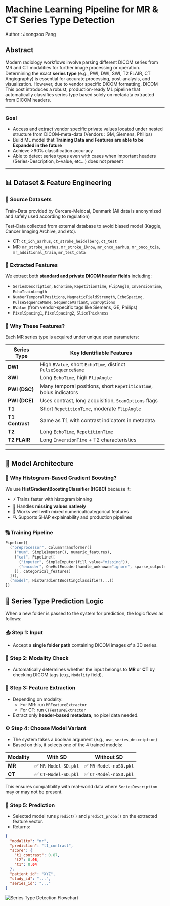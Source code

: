 # Machine Learning Pipeline for MR & CT Series Type Detection
Author : Jeongsoo Pang

## Abstract

Modern radiology workflows involve parsing different DICOM series from MR and CT modalities for further image processing or operation. Determining the exact **series type** (e.g., PWI, DWI, SWI, T2 FLAIR, CT Angiography) is essential for accurate processing, post-analysis, and visualization. However, due to vendor specific DICOM formatting, DICOM This post introduces a robust, production-ready ML pipeline that automatically classifies series type based solely on metadata extracted from DICOM headers.
                                                    
---
### Goal
- Access and extract vendor specific private values located under nested structure from DICOM-meta-data (Vendors : GM, Siemens, Philips)
- Build ML model that **Training Data and Features are able to be Expanded in the future** 
- Achieve >90% classification accuracy
- Able to detect series types even with cases when important headers (Series-Description, b-value, etc...) does not present

---

## 📊 Dataset & Feature Engineering

### 💼 Source Datasets
Train-Data provided by Cercare-Meidcal, Denmark
(All data is anonymized and safely used according to regulation) 

Test-Data collected from external database to avoid biased model (Kaggle, Cancer Imaging Archive, and etc).

- CT: `ct_ich_aarhus`, `ct_stroke_heidelberg`, `ct_test`  
- MR: `mr_stroke_aarhus`, `mr_stroke_iknow`, `mr_onco_aarhus`, `mr_onco_tcia`, `mr_additional_train`, `mr_test_data`

### 📂 Extracted Features

We extract both **standard and private DICOM header fields** including:

- `SeriesDescription`, `EchoTime`, `RepetitionTime`, `FlipAngle`, `InversionTime`, `EchoTrainLength`  
- `NumberTemporalPositions`, `MagneticFieldStrength`, `EchoSpacing`, `PulseSequenceName`, `SequenceVariant`, `ScanOptions`  
- `BValue` (from vendor-specific tags like Siemens, GE, Philips)  
- `PixelSpacing1`, `PixelSpacing2`, `SliceThickness`

### 🔬 Why These Features?

Each MR series type is acquired under unique scan parameters:

| Series Type     | Key Identifiable Features |
|----------------|----------------------------|
| **DWI**        | High `BValue`, short `EchoTime`, distinct `PulseSequenceName` |
| **SWI**        | Long `EchoTime`, high `FlipAngle` |
| **PWI (DSC)**  | Many temporal positions, short `RepetitionTime`, bolus indicators |
| **PWI (DCE)**  | Uses contrast, long acquisition, `ScanOptions` flags |
| **T1**         | Short `RepetitionTime`, moderate `FlipAngle` |
| **T1 Contrast**| Same as T1 with contrast indicators in metadata |
| **T2**         | Long `EchoTime`, `RepetitionTime` |
| **T2 FLAIR**   | Long `InversionTime` + T2 characteristics |

---

## 🧠 Model Architecture

### 🏃 Why Histogram-Based Gradient Boosting?

We use **HistGradientBoostingClassifier (HGBC)** because it:

- ⚡ Trains faster with histogram binning  
- 🧩 Handles **missing values natively**  
- 🧮 Works well with mixed numerical/categorical features  
- 🔍 Supports SHAP explainability and production pipelines  

### 🔠 Training Pipeline

```python
Pipeline([
  ("preprocessor", ColumnTransformer([
    ("num", SimpleImputer(), numeric_features),
    ("cat", Pipeline([
      ("imputer", SimpleImputer(fill_value="missing")),
      ("encoder", OneHotEncoder(handle_unknown="ignore", sparse_output=False))
    ]), categorical_features)
  ])),
  ("model", HistGradientBoostingClassifier(...))
])
```
## 🔁 Series Type Prediction Logic

When a new folder is passed to the system for prediction, the logic flows as follows:

### 📥 Step 1: Input
- Accept a **single folder path** containing DICOM images of a 3D series.

### 🩻 Step 2: Modality Check
- Automatically determines whether the input belongs to **MR** or **CT** by checking DICOM tags (e.g., `Modality` field).
  
### 🧬 Step 3: Feature Extraction
- Depending on modality:
  - For MR: run `MRFeatureExtractor`
  - For CT: run `CTFeatureExtractor`
- Extract only **header-based metadata**, no pixel data needed.

### ⚙️ Step 4: Choose Model Variant
- The system takes a boolean argument (e.g., `use_series_description`)
- Based on this, it selects one of the 4 trained models:

| Modality | With SD | Without SD |
|----------|---------|------------|
| **MR**   | ✅ `MR-Model-SD.pkl` | ✅ `MR-Model-noSD.pkl` |
| **CT**   | ✅ `CT-Model-SD.pkl` | ✅ `CT-Model-noSD.pkl` |

This ensures compatibility with real-world data where `SeriesDescription` may or may not be present.

### 🔮 Step 5: Prediction
- Selected model runs `predict()` and `predict_proba()` on the extracted feature vector.
- Returns:
```json
{
  "modality": "mr",
  "prediction": "t1_contrast",
  "score": {
    "t1_contrast": 0.87,
    "t2": 0.06,
    "t1": 0.04
  },
  "patient_id": "XYZ",
  "study_id": "...",
  "series_id": "..."
}
```
![Series Type Detection Flowchart](../images/series_prediction_flow.png)
